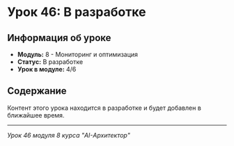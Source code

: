 # Урок 46: В разработке

## Информация об уроке
- **Модуль:** 8 - Мониторинг и оптимизация
- **Статус:** В разработке
- **Урок в модуле:** 4/6

## Содержание
Контент этого урока находится в разработке и будет добавлен в ближайшее время.

---
*Урок 46 модуля 8 курса "AI-Архитектор"*
